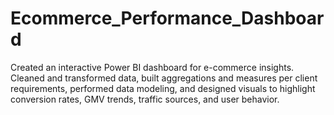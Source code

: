 # Ecommerce_Performance_Dashboard
Created an interactive Power BI dashboard for e-commerce insights. Cleaned and transformed data, built aggregations and measures per client requirements, performed data modeling, and designed visuals to highlight conversion rates, GMV trends, traffic sources, and user behavior.
